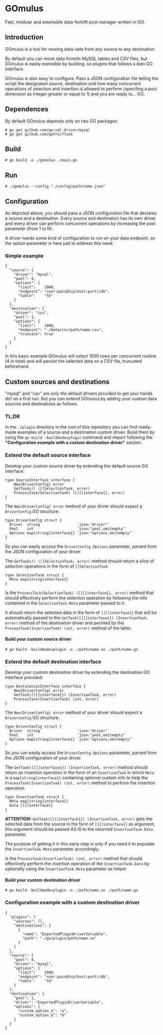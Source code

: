 # GOmulus

Fast, modular and extensible data-forklift pool manager written in GO.

## Introduction

GOmulus is a tool for moving data-sets from any source to any destination.

By default you can move data from/to MySQL tables and CSV files, but GOmulus is easily exensible by building .so plugins that follows a lean GO interface.

GOmulus is also easy to configure. Pass a JSON configuration file telling the script the designated source, destination and how many concurrent operations of selection and insertion is allowed to perform (specifing a pool dimension as integer greater or equal to 1) and you are ready to... GO.

## Dependences

By default GOmulus depends only on two GO packages:

    # go get github.com/go-sql-driver/mysql
    # go get github.com/gofrs/flock

## Build

    # go build -o ./gomulus ./main.go

## Run

    # ./gomulus --config "./config/path/name.json"

## Configuration

As depicted above, you should pass a JSON configuration file that declares a source and a destination.
Every source and destination has its own driver and every driver can perform concurrent operations by increasing the pool parameter (from 1 to N).

A driver needs some kind of configuration to run on your data endpoint, so the option parameter is here just to address this need.

### Simple example

    {
      "source": {
        "driver": "mysql",
        "pool": 4,
        "options": {
          "limit":    1000,
          "endpoint": "user:pass@tcp(host:port)/db",
          "table":    "tb"
        }
      },
      "destination": {
        "driver": "csv",
        "pool": 1,
        "options": {
          "limit":    1000,
          "endpoint": "./data/csv/path/name.csv",
          "truncate": true
        }
      }
    }

In this basic example GOmulus will select 1000 rows per concurrent routine (4 in total) and will persist the selected data on a CSV file, truncated beforehand.

## Custom sources and destinations

"mysql" and "csv" are only the default drivers provided to get your hands dirt on a first run.
But you can extend GOmulus by adding your custom data sources and destinations as follows.

### TL;DR

In the `./plugin` directory in the root of this repository you can find ready-made examples of a source and a destination custom driver. Build them by using the `go build -buildmode=plugin` command and import following the __"Configuration example with a custom destination driver"__ section.

### Extend the default source interface

Develop your custom source driver by extending the default source GO interface:

    type SourceInterface interface {
        New(DriverConfig) error
        GetTasks() ([]SelectionTask, error)
        ProcessTask(SelectionTask) ([][]interface{}, error)
    }

The `New(DriverConfig) error` method of your driver should expect a `DriverConfig` GO structure:

    type DriverConfig struct {
      Driver  string                 `json:"driver"`
      Pool    int                    `json:"pool,omitempty"`
      Options map[string]interface{} `json:"options,omitempty"`
    }
    
So you can easily access the `DriverConfig.Options` parameter, parsed from the JSON configuration of your driver.

The `GetTasks() ([]SelectionTask, error)` method should return a slice of selection operations in the form of `[]SelectionTask`

    type SelectionTask struct {
      Meta map[string]interface{}
    }

Is the `ProcessTask(SelectionTask) ([][]interface{}, error)` method that should effectively perform the selection operation by following the info contained in the `SelectionTask.Meta` parameter passed to it.

It should return the selected data in the form of `[][]interface{}` that will be automatically passed to the `GetTask([][]interface{}) (InsertionTask, error)` method of the destination driver and persited by the `ProcessTask(InsertionTask) (int, error)` method of the latter.

#### Build your custom source driver
    
    # go build -buildmode=plugin -o ./path/name.so ./path/name.go
    
### Extend the default destination interface

Develop your custom destination driver by extending the destination GO interface provided:

    type DestinationInterface interface {
        New(DriverConfig) error
        GetTask([][]interface{}) (InsertionTask, error)
        ProcessTask(InsertionTask) (int, error)
    }
    
The `New(DriverConfig) error` method of your driver should expect a `DriverConfig` GO structure:

    type DriverConfig struct {
      Driver  string                 `json:"driver"`
      Pool    int                    `json:"pool,omitempty"`
      Options map[string]interface{} `json:"options,omitempty"`
    }
    
So you can easily access the `DriverConfig.Options` parameter, parsed from the JSON configuration of your driver.

The `GetTask([][]interface{}) (InsertionTask, error)` method should return an insertion operation in the form of an `InsertionTask` in which `Meta` is a `map[string]interface{}` containing optional custom info to help the `ProcessTask(InsertionTask) (int, error)` method to perform the insertion operation.

    type InsertionTask struct {
      Meta map[string]interface{}
      Data [][]interface{}
    }

__ATTENTION:__ `GetTask([][]interface{}) (InsertionTask, error)` gets the selected data from the source in the form of `[][]interface{}` as argument, this argument should be passed AS IS to the returned `InsertionTask.Data` parameter.

The purpose of getting it in this early step is only if you need it to populate the `InsertionTask.Meta` parameter accordingly.

Is the `ProcessTask(InsertionTask) (int, error)` method that should effectively perform the insertion operation of the `InsertionTask.Data` by optionally using the `InsertionTask.Meta` parameter as helper.

#### Build your custom destination driver
    
    # go build -buildmode=plugin -o ./path/name.so ./path/name.go
    
### Configuration example with a custom destination driver

    {
      "plugins": {
        "sources": [],
        "destinations": [
          {
            "name": "ExportedPluginDriverVariable",
            "path": "./go/plugin/path/name.so"
          }
        ]
      },
      "source": {
        "pool": 4,
        "driver": "mysql",
        "options": {
          "limit":    1000,
          "endpoint": "user:pass@tcp(host:port)/db",
          "table":    "tb"
        }
      },
      "destination": {
        "pool": 1,
        "driver": "ExportedPluginDriverVariable",
        "options": {
          "custom_option_a": "a",
          "custom_option_b": "b"
        }
      }
    }